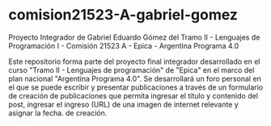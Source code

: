 # comision21523-A-gabriel-gomez
Proyecto Integrador de Gabriel Eduardo Gómez del Tramo II - Lenguajes de Programación I - Comisión 21523 A - Epica - Argentina Programa 4.0 

Este repositorio forma parte del proyecto final integrador desarrollado en el curso "Tramo II - Lenguajes de programación" de "Epica" en el marco del plan nacional "Argentina Programa 4.0".
Se desarrollará un foro personal en el que se puede escribir y presentar publicaciones a través de un formulario de creación de publicaciones que permita ingresar el título y contenido del post, ingresar el ingreso (URL) de una imagen de internet relevante y asignar la fecha. de creación.

